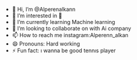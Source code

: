 - 👋 Hi, I’m @Alperenalkann
- 👀 I’m interested in 🎾
- 🌱 I’m currently learning  Machine learning 
- 💞️ I’m looking to collaborate on with Ai company 
- 📫 How to reach me instagram:Alperenn_alkan
- 😄 Pronouns: Hard working 
- ⚡ Fun fact: ı wanna be good tennıs player 

<!---
Alperenalkann/Alperenalkann is a ✨ special ✨ repository because its `README.md` (this file) appears on your GitHub profile.
You can click the Preview link to take a look at your changes.
--->
